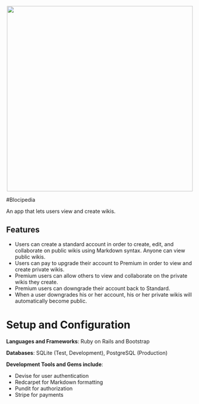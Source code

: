 <p align="center"><img src="http://miguelquintana.xyz/img/blocipedia.png"  align="center" width= "500" ></p>


#Blocipedia

An app that lets users view and create wikis.

## Features

+ Users can create a standard account in order to create, edit, and collaborate on public wikis using Markdown syntax. Anyone can view public wikis.
+ Users can pay to upgrade their account to Premium in order to view and create private wikis.
+ Premium users can allow others to view and collaborate on the private wikis they create.
+ Premium users can downgrade their account back to Standard.
+ When a user downgrades his or her account, his or her private wikis will automatically become public.

# Setup and Configuration

**Languages and Frameworks**: Ruby on Rails and Bootstrap

**Databases**: SQLite (Test, Development), PostgreSQL (Production)

**Development Tools and Gems include**:

+ Devise for user authentication
+ Redcarpet for Markdown formatting
+ Pundit for authorization
+ Stripe for payments





